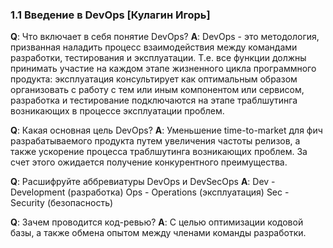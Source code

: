 ### 1.1 Введение в DevOps [Кулагин Игорь]

**Q**: Что включает в себя понятие DevOps?
**A**: DevOps - это методология, призванная наладить процесс взаимодействия между командами разработки, тестирования и эксплуатации. Т.е. все функции должны принимать  участие на каждом этапе жизненного цикла программного продукта: эксплуатация консультирует как оптимальным образом организовать с работу с тем или иным компонентом или сервисом, разработка и тестирование подключаются на этапе траблшутинга возникающих в процессе эксплуатации проблем.

**Q**: Какая основная цель DevOps?
**A**: Уменьшение time-to-market для фич разрабатываемого продукта путем увеличения частоты релизов, а также ускорение процесса траблшутинга возникающих проблем. За счет этого ожидается получение конкурентного преимущества.

**Q**: Расшифруйте аббревиатуры DevOps и DevSecOps
**A**:
Dev - Development (разработка)
Ops - Operations (эксплуатация)
Sec - Security (безопасность)

**Q**: Зачем проводится код-ревью?
**A**: С целью оптимизации кодовой базы, а также обмена опытом между членами команды разработки.
